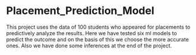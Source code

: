 # Placement_Prediction_Model
This project uses the data of 100 students who appeared for placements to predictively analyze the results. Here we have tested six ml models to predict the outcome and on the basis of this we choose the more accurate ones. Also we have done some inferences at the end of the project.
